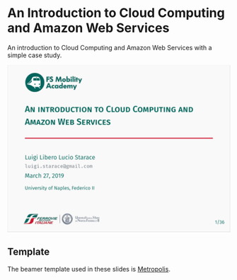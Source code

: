 # An Introduction to Cloud Computing and Amazon Web Services
An introduction to Cloud Computing and Amazon Web Services with a simple case study.

![screenshot](slides-fs-mobility-academy-screenshot.png)

## Template
The beamer template used in these slides is [Metropolis](https://github.com/matze/mtheme).
